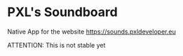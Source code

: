 # PXL's Soundboard

Native App for the website https://sounds.pxldeveloper.eu

ATTENTION: This is not stable yet
